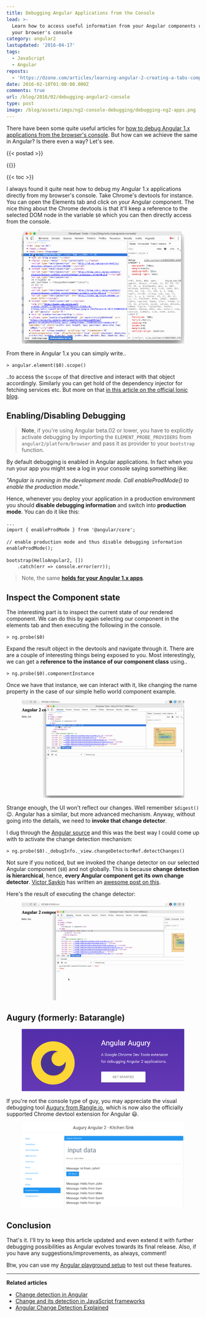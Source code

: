 ```yaml
---
title: Debugging Angular Applications from the Console
lead: >-
  Learn how to access useful information from your Angular components right from
  your browser's console
category: angular2
lastupdated: '2016-04-17'
tags:
  - JavaScript
  - Angular
reposts:
  - 'https://dzone.com/articles/learning-angular-2-creating-a-tabs-component'
date: 2016-02-10T01:00:00.000Z
comments: true
url: /blog/2016/02/debugging-angular2-console
type: post
image: /blog/assets/imgs/ng2-console-debugging/debugging-ng2-apps.png
---
```


<div class="article-intro">
    There have been some quite useful articles for <a href="http://blog.ionic.io/angularjs-console/" target="_blank">how to debug Angular 1.x applications from the browser's console</a>. But how can we achieve the same in Angular? Is there even a way? Let's see.
</div>

{{< postad >}}

{{<warn-notice message="$1" >}}
 

{{< toc >}}

I always found it quite neat how to debug my Angular 1.x applications directly from my browser's console. Take Chrome's devtools for instance. You can open the Elements tab and click on your Angular component. The nice thing about the Chrome devtools is that it'll keep a reference to the selected DOM node in the variable `$0` which you can then directly access from the console.

<figure class="image--medium">
    <a href="/blog/assets/imgs/ng2-console-debugging/devtools-elements-tab.gif" class="image--zoom">
        <img src="/blog/assets/imgs/ng2-console-debugging/devtools-elements-tab.gif" />
    </a>
</figure>

From there in Angular 1.x you can simply write..

```
> angular.element($0).scope()
```

..to access the `$scope` of that directive and interact with that object accordingly. Similarly you can get hold of the dependency injector for fetching services etc. But more on that [in this article on the official Ionic blog](http://blog.ionic.io/angularjs-console/).

## Enabling/Disabling Debugging

> **Note**, if you're using Angular beta.02 or lower, you have to explicitly activate debugging by importing the `ELEMENT_PROBE_PROVIDERS` from `angular2/platform/browser` and pass it as provider to your `bootstrap` function.

By default debugging is enabled in Angular applications. In fact when you run your app you might see a log in your console saying something like:

_"Angular is running in the development mode. Call enableProdMode() to enable the production mode."_

Hence, whenever you deploy your application in a production environment you should **disable debugging information** and switch into **production mode**. You can do it like this:

```
...
import { enableProdMode } from '@angular/core';

// enable production mode and thus disable debugging information
enableProdMode();

bootstrap(HelloAngular2, [])
    .catch(err => console.error(err));
```

> Note, the same **[holds for your Angular 1.x apps](/blog/2015/12/perf-startup-ng1/)**.

## Inspect the Component state

The interesting part is to inspect the current state of our rendered component. We can do this by again selecting our component in the elements tab and then executing the following in the console.

```
> ng.probe($0)
```

Expand the result object in the devtools and navigate through it. There are are a couple of interesting things being exposed to you. Most interestingly, we can get a **reference to the instance of our component class** using..

```
> ng.probe($0).componentInstance
```

Once we have that instance, we can interact with it, like changing the name property in the case of our simple hello world component example.

<figure class="image--medium">
    <a href="/blog/assets/imgs/ng2-console-debugging/debug-componentinstance.gif" class="image--zoom">
        <img src="/blog/assets/imgs/ng2-console-debugging/debug-componentinstance.gif" />
    </a>
</figure>

Strange enough, the UI won't reflect our changes. Well remember `$digest()` :wink:. Angular has a similar, but more advanced mechanism. Anyway, without going into the details, we need to **invoke that change detector**.

I dug through the [Angular source](https://github.com/angular/angular) and this was the best way I could come up with to activate the change detection mechanism:

```
> ng.probe($0)._debugInfo._view.changeDetectorRef.detectChanges()
```

Not sure if you noticed, but we invoked the change detector on our selected Angular component (`$0`) and not globally. This is because **change detection is hierarchical**, hence, **every Angular component get its own change detector**. [Victor Savkin](https://twitter.com/victorsavkin) has written an [awesome post on this](http://victorsavkin.com/post/110170125256/change-detection-in-angular-2).

Here's the result of executing the change detector:

<figure class="image--medium">
    <a href="/blog/assets/imgs/ng2-console-debugging/debug-detectchanges.gif" class="image--zoom">
        <img src="/blog/assets/imgs/ng2-console-debugging/debug-detectchanges.gif" />
    </a>
</figure>

## Augury (formerly: Batarangle)

<figure class="image--medium">
    <a href="https://augury.angular.io/">
        <img src="/blog/assets/imgs/ng2-console-debugging/augury.png" />
    </a>
</figure>

If you're not the console type of guy, you may appreciate the visual debugging tool [Augury from Rangle.io](https://augury.angular.io/), which is now also the officially supported Chrome devtool extension for Angular :smiley:.

<figure class="image--medium">
    <a href="/blog/assets/imgs/ng2-console-debugging/augury-screenloop.gif" class="image--zoom">
        <img src="/blog/assets/imgs/ng2-console-debugging/augury-screenloop.gif" />
    </a>
</figure>

## Conclusion

That's it. I'll try to keep this article updated and even extend it with further debugging possibilities as Angular evolves towards its final release. Also, if you have any suggestions/improvements, as always, comment!

Btw, you can use my [Angular playground setup](https://github.com/juristr/angular2-playground) to test out these features.

---

**Related articles**

- [Change detection in Angular](http://victorsavkin.com/post/110170125256/change-detection-in-angular-2)
- [Change and its detection in JavaScript frameworks](http://teropa.info/blog/2015/03/02/change-and-its-detection-in-javascript-frameworks.html)
- [Angular Change Detection Explained](http://blog.thoughtram.io/angular/2016/02/22/angular-2-change-detection-explained.html)
